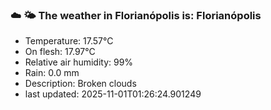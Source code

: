 ### ☁️ 🌤️  The weather in Florianópolis is: Florianópolis

- Temperature: 17.57°C
- On flesh: 17.97°C
- Relative air humidity: 99%
- Rain: 0.0 mm
- Description: Broken clouds
- last updated: 2025-11-01T01:26:24.901249
